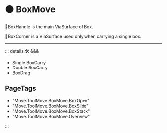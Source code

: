 # 🟠 <move>BoxMove</move>

🔻<via>BoxHandle</via> is the main ViaSurface of Box.

🔻<via>BoxCorner</via> is a ViaSurface used only when carrying a single box.

---

<!-- =================================================== -->
<!-- =================================================== -->
<!-- =================================================== -->
<!-- =================================================== -->
<!-- =================================================== -->
::: details 🛠 <dev>&&&</dev>

- Single BoxCarry
- Double BoxCarry
- BoxDrag

<h2>PageTags</h2>

- "Move.ToolMove.BoxMove.BoxOpen"
- "Move.ToolMove.BoxMove.BoxSlide"
- "Move.ToolMove.BoxMove.BoxStack"
- "Move.ToolMove.BoxMove.Overview"

:::
